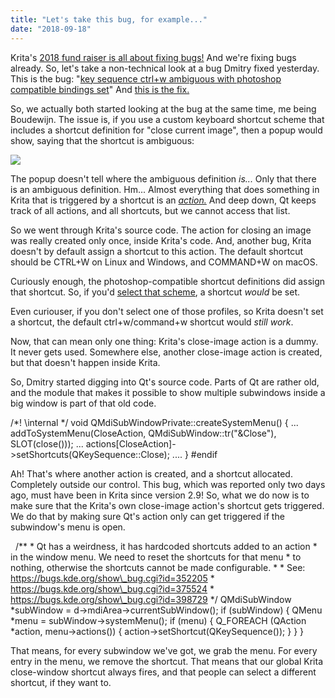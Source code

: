 ```yaml
---
title: "Let's take this bug, for example..."
date: "2018-09-18"
---
```


Krita's [2018 fund raiser is all about fixing bugs!](https://krita.org) And we're fixing bugs already. So, let's take a non-technical look at a bug Dmitry fixed yesterday. This is the bug: "[key sequence ctrl+w ambiguous with photoshop compatible bindings set](https://bugs.kde.org/show_bug.cgi?id=398729)" And [this is the fix.](https://phabricator.kde.org/R37:f2f2be209d8d40a5e7df97f6d259e14818355a4c)

So, we actually both started looking at the bug at the same time, me being Boudewijn. The issue is, if you use a custom keyboard shortcut scheme that includes a shortcut definition for "close current image", then a popup would show, saying that the shortcut is ambiguous:

[![](../images/ambiguous.png)](https://krita.org/wp-content/uploads/2018/09/ambiguous.png)

The popup doesn't tell where the ambiguous definition _is..._ Only that there is an ambiguous definition. Hm... Almost everything that does something in Krita that is triggered by a shortcut is an [_action._](http://doc.qt.io/qt-5/qaction.html) And deep down, Qt keeps track of all actions, and all shortcuts, but we cannot access that list.

So we went through Krita's source code. The action for closing an image was really created only once, inside Krita's code. And, another bug, Krita doesn't by default assign a shortcut to this action. The default shortcut should be CTRL+W on Linux and Windows, and COMMAND+W on macOS.

Curiously enough, the photoshop-compatible shortcut definitions did assign that shortcut. So, if you'd [select that scheme](https://docs.krita.org/en/reference_manual/preferences/shortcut_settings.html), a shortcut _would_ be set.

Even curiouser, if you don't select one of those profiles, so Krita doesn't set a shortcut, the default ctrl+w/command+w shortcut would _still work_.

Now, that can mean only one thing: Krita's close-image action is a dummy. It never gets used. Somewhere else, another close-image action is created, but that doesn't happen inside Krita.

So, Dmitry started digging into Qt's source code. Parts of Qt are rather old, and the module that makes it possible to show multiple subwindows inside a big window is part of that old code.

/\*!
    \\internal
\*/
void QMdiSubWindowPrivate::createSystemMenu()
{
...
    addToSystemMenu(CloseAction, QMdiSubWindow::tr("&Close"), SLOT(close()));
...
    actions\[CloseAction\]->setShortcuts(QKeySequence::Close);
....
}
#endif

Ah! That's where another action is created, and a shortcut allocated. Completely outside our control. This bug, which was reported only two days ago, must have been in Krita since version 2.9! So, what we do now is to make sure that the Krita's own close-image action's shortcut gets triggered. We do that by making sure Qt's action only can get triggered if the subwindow's menu is open.

    /\*\*
     \* Qt has a weirdness, it has hardcoded shortcuts added to an action
     \* in the window menu. We need to reset the shortcuts for that menu
     \* to nothing, otherwise the shortcuts cannot be made configurable.
     \*
     \* See: https://bugs.kde.org/show\_bug.cgi?id=352205
     \*      https://bugs.kde.org/show\_bug.cgi?id=375524
     \*      https://bugs.kde.org/show\_bug.cgi?id=398729
     \*/
    QMdiSubWindow \*subWindow = d->mdiArea->currentSubWindow();
    if (subWindow) {
        QMenu \*menu = subWindow->systemMenu();
        if (menu) {
            Q\_FOREACH (QAction \*action, menu->actions()) {
                action->setShortcut(QKeySequence());
            }
        }
    }

That means, for every subwindow we've got, we grab the menu. For every entry in the menu, we remove the shortcut. That means that our global Krita close-window shortcut always fires, and that people can select a different shortcut, if they want to.
